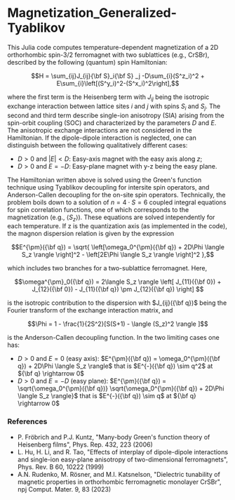 # Magnetization_Generalized-Tyablikov
This Julia code computes temperature-dependent magnetization of a 2D orthorhombic spin-3/2 ferromagnet with two sublattices (e.g., CrSBr), described by the following (quantum) spin Hamiltonian:
```math
H = \sum_{ij}J_{ij}{\bf S}_i{\bf S} _j -D\sum_{i}(S^z_i)^2 + E\sum_{i}\left[(S^y_i)^2-(S^x_i)^2\right],
```
where the first term is the Heisenberg term with $J _{ij}$ being the isotropic exchange interaction between lattice sites $i$ and $j$ with spins $S_i$ and $S_j$. The second and third term
describe single-ion anisotropy (SIA) arising from the spin-orbit coupling (SOC) and characterized by the parameters $D$ and $E$.
The anisotropic exchange interactions are not considered in the Hamiltonian. If the dipole-dipole interaction is neglected, one can distinguish between the following qualitatively different cases:
* $D>0$ and $|E| < D$: Easy-axis magnet with the easy axis along $z$;
* $D>0$ and $E=-D$: Easy-plane magnet with y-z being the easy plane.

The Hamiltonian written above is solved using the Green's function technique using Tyablikov decoupling for intersite spin operators, and Anderson-Callen decoupling for the on-site spin operators. Technically, the problem boils down to a solution of $n=4\cdot S=6$ coupled integral equations for spin correlation functions, one of which corresponds to the magnetization (e.g., $\langle S_z \rangle$). These equations are solved intependently for each temperature.
If z is the quantization axis (as implemented in the code), the magnon dispersion relation is given by the expression
```math
E^{\pm}({\bf q}) = \sqrt{ \left[\omega_0^{\pm}({\bf q}) + 2D\Phi \langle S_z \rangle \right]^2 - \left[2E\Phi \langle S_z \rangle \right]^2 },
```
which includes two branches for a two-sublattice ferromagnet. Here, 
```math
\omega^{\pm}_0({\bf q}) = 2\langle S_z \rangle \left[ J_{11}({\bf 0}) + J_{12}({\bf 0}) - J_{11}({\bf q}) \pm J_{12}({\bf q}) \right] 
```
is the isotropic contribution to the dispersion with $J_{ij}({\bf q})$ being the Fourier transform of the exchange interaction matrix, and
```math
\Phi = 1 - \frac{1}{2S^2}[S(S+1) - \langle (S_z)^2 \rangle ]
``` 
is the Anderson-Callen decoupling function. In the two limiting cases one has:
* $D>0$ and $E=0$ (easy axis): $E^{\pm}({\bf q}) = \omega_0^{\pm}({\bf q}) + 2D\Phi \langle S_z \rangle$ that is $E^{-}({\bf q}) \sim q^2$ at ${\bf q} \rightarrow 0$
* $D>0$ and $E=-D$ (easy plane): $E^{\pm}({\bf q}) = \sqrt{\omega_0^{\pm}({\bf q})} \sqrt{\omega_0^{\pm}({\bf q}) + 2D\Phi \langle S_z \rangle}$ that is $E^{-}({\bf q}) \sim q$ at ${\bf q} \rightarrow 0$

### References
* P. Fröbrich and P.J. Kuntz, "Many-body Green's function theory of Heisenberg films", Phys. Rep. 432, 223 (2006)
* L. Hu, H. Li, and R. Tao, "Effects of interplay of dipole-dipole interactions and single-ion easy-plane anisotropy of two-dimensional ferromagnets", Phys. Rev. B 60, 10222 (1999)
* A.N. Rudenko, M. Rösner, and M.I. Katsnelson, "Dielectric tunability of magnetic properties in orthorhombic ferromagnetic monolayer CrSBr", npj Comput. Mater. 9, 83 (2023)
